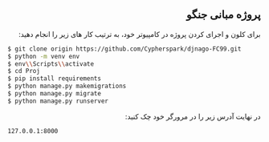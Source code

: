 <div dir="rtl">

## پروژه مبانی جنگو 
 برای کلون و اجرای کردن پروژه در کامپیوتر  خود، به ترتیب کار های زیر را انجام دهید:

</div>

```sh
$ git clone origin https://github.com/Cypherspark/djnago-FC99.git
$ python -m venv env
$ env\\Scripts\\activate
$ cd Proj 
$ pip install requirements
$ python manage.py makemigrations
$ python manage.py migrate
$ python manage.py runserver
```

<div dir="rtl">

در نهایت آدرس زیر را در مرورگر خود چک کنید:

</div>

```sh
127.0.0.1:8000
```
